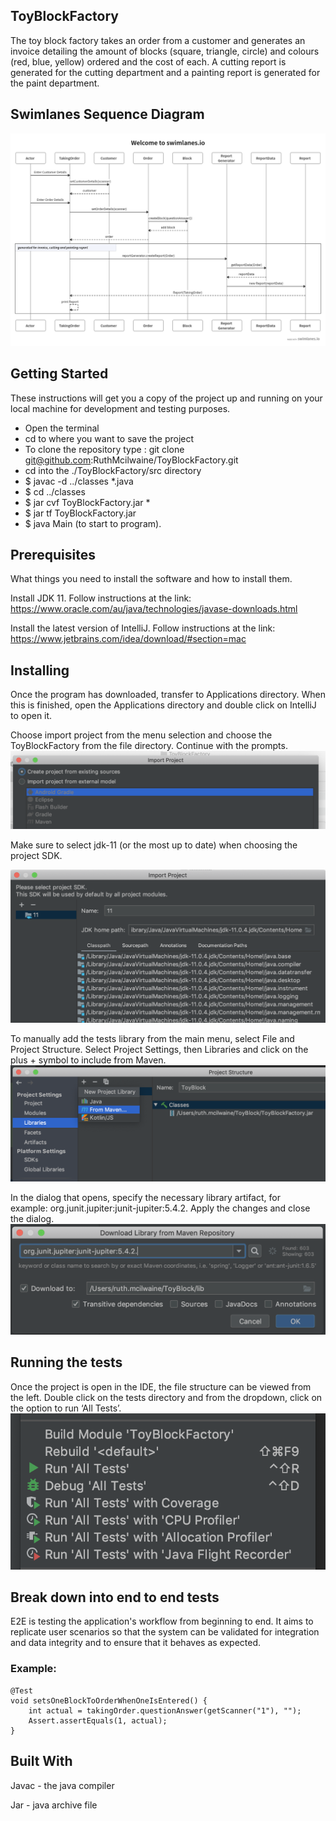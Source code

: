 ## ToyBlockFactory
The toy block factory takes an order from a customer and generates an invoice detailing the amount of blocks (square, triangle, circle) and colours (red, blue, yellow) ordered and the cost of each.  A cutting report is generated for the cutting department and a painting report is generated for the paint department.

## Swimlanes Sequence Diagram
![Swimlanes Sequence Diagram](https://github.com/RuthMcilwaine/ToyBlockFactory/blob/master/docs/toyblockfactory-sequence-diagram.png)


## Getting Started

These instructions will get you a copy of the project up and running on your local machine for development and testing purposes.

* Open the terminal
* cd to where you want to save the project
* To clone the repository type : git clone git@github.com:RuthMcilwaine/ToyBlockFactory.git
* cd into the ./ToyBlockFactory/src directory
* $ javac -d ../classes *.java
* $ cd ../classes 
* $ jar cvf ToyBlockFactory.jar *
* $ jar tf ToyBlockFactory.jar
* $ java Main (to start to program).


##  Prerequisites

What things you need to install the software and how to install them.

Install JDK 11. Follow instructions at the link: https://www.oracle.com/au/java/technologies/javase-downloads.html 

Install the latest version of IntelliJ.  Follow instructions at the link: https://www.jetbrains.com/idea/download/#section=mac

## Installing

Once the program has downloaded, transfer to Applications directory. When this is finished, open the Applications directory and double click on IntelliJ to open it.

Choose import project from the menu selection and choose the ToyBlockFactory from the file directory. Continue with the prompts.
![install-1](https://github.com/RuthMcilwaine/ToyBlockFactory/blob/master/docs/install-1.png)

Make sure to select jdk-11 (or the most up to date) when choosing the project SDK.

![install-2](https://github.com/RuthMcilwaine/ToyBlockFactory/blob/master/docs/install-2.png)

To manually add the tests library from the main menu, select File and Project Structure.
Select Project Settings, then Libraries and click on the plus + symbol to include from Maven.
![install-3](https://github.com/RuthMcilwaine/ToyBlockFactory/blob/master/docs/install-3.png)

In the dialog that opens, specify the necessary library artifact, for example: org.junit.jupiter:junit-jupiter:5.4.2.
Apply the changes and close the dialog.
![install-4](https://github.com/RuthMcilwaine/ToyBlockFactory/blob/master/docs/install-4.png)


## Running the tests

Once the project is open in the IDE, the file structure can be viewed from the left. Double click on the tests directory and from the dropdown, click on the option to run ‘All Tests’.
![running-all-tests](https://github.com/RuthMcilwaine/ToyBlockFactory/blob/master/docs/running-all-tests.png)

## Break down into end to end tests

E2E is testing the application's workflow from beginning to end. It aims to replicate user scenarios so that the system can be validated for integration and data integrity and to ensure that it behaves as expected.

### Example:
```
@Test
void setsOneBlockToOrderWhenOneIsEntered() {
    int actual = takingOrder.questionAnswer(getScanner("1"), "");
    Assert.assertEquals(1, actual);
}
```

## Built With

Javac - the java compiler

Jar - java archive file

